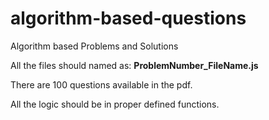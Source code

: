 # algorithm-based-questions
Algorithm based Problems and Solutions


All the files should named as: **ProblemNumber_FileName.js**

There are 100 questions available in the pdf.

All the logic should be in proper defined functions.

